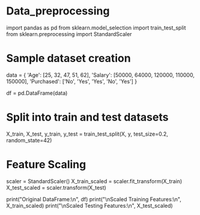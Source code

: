 # Data_preprocessing
import pandas as pd
from sklearn.model_selection import train_test_split
from sklearn.preprocessing import StandardScaler

# Sample dataset creation
data = {
    'Age': [25, 32, 47, 51, 62],
    'Salary': [50000, 64000, 120000, 110000, 150000],
    'Purchased': ['No', 'Yes', 'Yes', 'No', 'Yes']
}

df = pd.DataFrame(data)

# Split into train and test datasets
X_train, X_test, y_train, y_test = train_test_split(X, y, test_size=0.2, random_state=42)

# Feature Scaling
scaler = StandardScaler()
X_train_scaled = scaler.fit_transform(X_train)
X_test_scaled = scaler.transform(X_test)

print("Original DataFrame:\n", df)
print("\nScaled Training Features:\n", X_train_scaled)
print("\nScaled Testing Features:\n", X_test_scaled)
